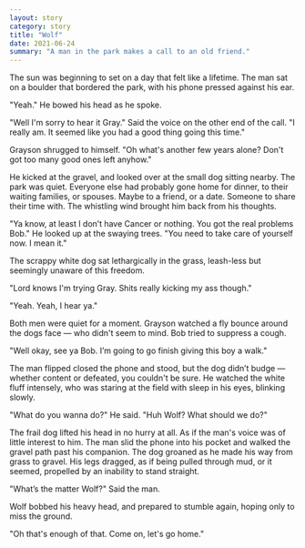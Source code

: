 ```yaml
---
layout: story
category: story
title: "Wolf"
date: 2021-06-24
summary: "A man in the park makes a call to an old friend."
---
```


The sun was beginning to set on a day that felt like a lifetime. The man sat on a boulder that bordered the park, with his phone pressed against his ear.

"Yeah." He bowed his head as he spoke.

"Well I'm sorry to hear it Gray." Said the voice on the other end of the call. "I really am. It seemed like you had a good thing going this time."

Grayson shrugged to himself. "Oh what's another few years alone? Don't got too many good ones left anyhow."

He kicked at the gravel, and looked over at the small dog sitting nearby. The park was quiet. Everyone else had probably gone home for dinner, to their waiting families, or spouses. Maybe to a friend, or a date. Someone to share their time with. The whistling wind brought him back from his thoughts.

"Ya know, at least I don’t have Cancer or nothing. You got the real problems Bob." He looked up at the swaying trees. "You need to take care of yourself now. I mean it."

The scrappy white dog sat lethargically in the grass, leash-less but seemingly unaware of this freedom.

"Lord knows I'm trying Gray. Shits really kicking my ass though."

"Yeah. Yeah, I hear ya."

Both men were quiet for a moment. Grayson watched a fly bounce around the dogs face — who didn't seem to mind. Bob tried to suppress a cough.

"Well okay, see ya Bob. I’m going to go finish giving this boy a walk."

The man flipped closed the phone and stood, but the dog didn’t budge — whether content or defeated, you couldn't be sure. He watched the white fluff intensely, who was staring at the field with sleep in his eyes, blinking slowly.

"What do you wanna do?" He said. "Huh Wolf? What should we do?"

The frail dog lifted his head in no hurry at all. As if the man's voice was of little interest to him. The man slid the phone into his pocket and walked the gravel path past his companion. The dog groaned as he made his way from grass to gravel. His legs dragged, as if being pulled through mud, or it seemed, propelled by an inability to stand straight.

"What’s the matter Wolf?" Said the man.

Wolf bobbed his heavy head, and prepared to stumble again, hoping only to miss the ground.

"Oh that's enough of that. Come on, let's go home."
